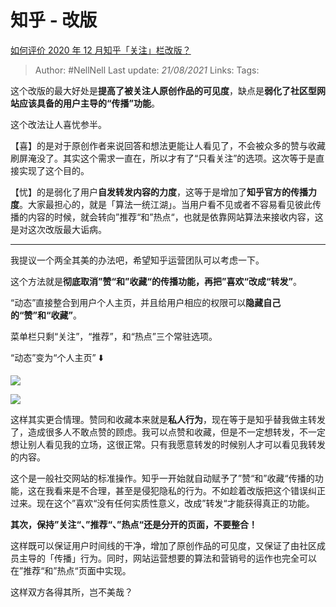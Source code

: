 # 知乎 - 改版
[如何评价 2020 年 12 月知乎「关注」栏改版？](https://www.zhihu.com/question/435293923/answer/1632498918)

> Author: #NellNell 
> Last update: *21/08/2021* 
> Links:
> Tags: 

这个改版的最大好处是**提高了被关注人原创作品的可见度**，缺点是**弱化了社区型网站应该具备的用户主导的“传播”功能**。

这个改法让人喜忧参半。

【喜】的是对于原创作者来说回答和想法更能让人看见了，不会被众多的赞与收藏刷屏淹没了。其实这个需求一直在，所以才有了“只看关注”的选项。这次等于是直接实现了这个目的。

【忧】的是弱化了用户**自发转发内容的力度**，这等于是增加了**知乎官方的传播力度**。大家最担心的，就是「算法一统江湖」。当用户看不见或者不容易看见彼此传播的内容的时候，就会转向”推荐“和”热点“，也就是依靠网站算法来接收内容，这是对这次改版最大诟病。

---

我提议一个两全其美的办法吧，希望知乎运营团队可以考虑一下。

这个方法就是**彻底取消”赞“和”收藏“的传播功能，再把”喜欢“改成“转发”**。

“动态”直接整合到用户个人主页，并且给用户相应的权限可以**隐藏自己的“赞”和“收藏”**。

菜单栏只剩“关注”，“推荐”，和“热点”三个常驻选项。

“动态”变为“个人主页” ⬇️

![](https://pic2.zhimg.com/50/v2-521cc4fc804ecabc0d943d273f61bba5_720w.jpg?source=c8b7c179)

![](https://pic2.zhimg.com/80/v2-521cc4fc804ecabc0d943d273f61bba5_720w.jpg?source=c8b7c179)

这样其实更合情理。赞同和收藏本来就是**私人行为**，现在等于是知乎替我做主转发了，造成很多人不敢点赞的顾虑。我可以点赞和收藏，但是不一定想转发，不一定想让别人看见我的立场，这很正常。只有我愿意转发的时候别人才可以看见我转发的内容。

这个是一般社交网站的标准操作。知乎一开始就自动赋予了”赞“和”收藏“传播的功能，这在我看来是不合理，甚至是侵犯隐私的行为。不如趁着改版把这个错误纠正过来。现在这个”喜欢“没有任何实质性意义，改成”转发“才能获得真正的功能。

**其次，保持”关注“、”推荐“、”热点“还是分开的页面，不要整合！**

这样既可以保证用户时间线的干净，增加了原创作品的可见度，又保证了由社区成员主导的「传播」行为。同时，网站运营想要的算法和营销号的运作也完全可以在”推荐“和”热点“页面中实现。

这样双方各得其所，岂不美哉？